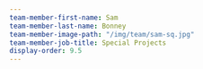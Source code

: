 ```yaml
---
team-member-first-name: Sam
team-member-last-name: Bonney
team-member-image-path: "/img/team/sam-sq.jpg"
team-member-job-title: Special Projects
display-order: 9.5
---
```

